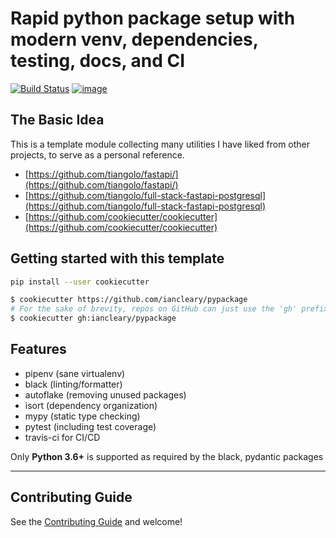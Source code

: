 # Rapid python package setup with modern venv, dependencies, testing, docs, and CI

[![Build Status](https://img.shields.io/travis/com/iancleary/pypackage/master.svg)](https://img.shields.io/travis/com/iancleary/pypackage)
[![image](https://img.shields.io/github/contributors/iancleary/pypackage.svg)](https://github.com/iancleary/pypackage/graphs/contributors)

## The Basic Idea

This is a template module collecting many utilities I have liked from other projects, to serve as a personal reference.

- [https://github.com/tiangolo/fastapi/](https://github.com/tiangolo/fastapi/)
- [https://github.com/tiangolo/full-stack-fastapi-postgresql](https://github.com/tiangolo/full-stack-fastapi-postgresql)
- [https://github.com/cookiecutter/cookiecutter](https://github.com/cookiecutter/cookiecutter)

## Getting started with this template

```bash
pip install --user cookiecutter

$ cookiecutter https://github.com/iancleary/pypackage
# For the sake of brevity, repos on GitHub can just use the 'gh' prefix
$ cookiecutter gh:iancleary/pypackage
```

## Features

- pipenv (sane virtualenv)
- black (linting/formatter)
- autoflake (removing unused packages)
- isort (dependency organization)
- mypy (static type checking)
- pytest (including test coverage)
- travis-ci for CI/CD

Only **Python 3.6+** is supported as required by the black, pydantic packages

----------

## Contributing Guide

See the [Contributing Guide](CONTRIBUTING.md) and welcome!
